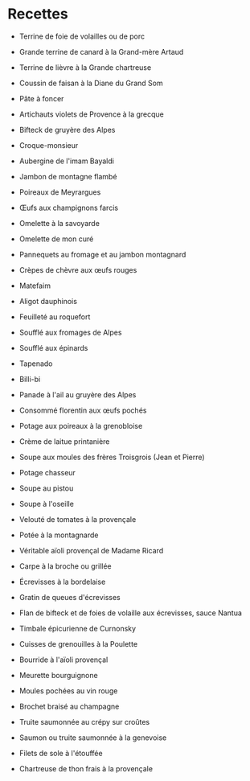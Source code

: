 # Recettes

* Terrine de foie de volailles ou de porc
* Grande terrine de canard à la Grand-mère Artaud
* Terrine de lièvre à la Grande chartreuse
* Coussin de faisan à la Diane du Grand Som
* Pâte à foncer

* Artichauts violets de Provence à la grecque
* Bifteck de gruyère des Alpes
* Croque-monsieur
* Aubergine de l'imam Bayaldi
* Jambon de montagne flambé
* Poireaux de Meyrargues
* Œufs aux champignons farcis
* Omelette à la savoyarde
* Omelette de mon curé
* Pannequets au fromage et au jambon montagnard
* Crèpes de chèvre aux œufs rouges
* Matefaim
* Aligot dauphinois
* Feuilleté au roquefort
* Soufflé aux fromages de Alpes
* Soufflé aux épinards
* Tapenado

* Billi-bi
* Panade à l'ail au gruyère des Alpes
* Consommé florentin aux œufs pochés
* Potage aux poireaux à la grenobloise
* Crème de laitue printanière
* Soupe aux moules des frères Troisgrois (Jean et Pierre)
* Potage chasseur
* Soupe au pistou
* Soupe à l'oseille
* Velouté de tomates à la provençale
* Potée à la montagnarde

* Véritable aïoli provençal de Madame Ricard
* Carpe à la broche ou grillée
* Écrevisses à la bordelaise
* Gratin de queues d'écrevisses
* Flan de bifteck et de foies de volaille aux écrevisses, sauce Nantua
* Timbale épicurienne de Curnonsky
* Cuisses de grenouilles à la Poulette
* Bourride à l'aïoli provençal
* Meurette bourguignone
* Moules pochées au vin rouge
* Brochet braisé au champagne
* Truite saumonnée au crépy sur croûtes
* Saumon ou truite saumonnée à la genevoise
* Filets de sole à l'étouffée
* Chartreuse de thon frais à la provençale
